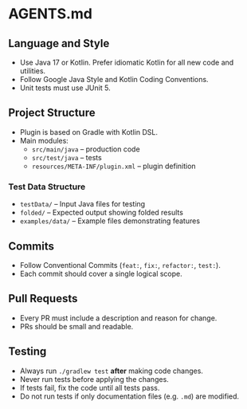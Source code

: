 # AGENTS.md

## Language and Style
- Use Java 17 or Kotlin. Prefer idiomatic Kotlin for all new code and utilities.
- Follow Google Java Style and Kotlin Coding Conventions.
- Unit tests must use JUnit 5.

## Project Structure
- Plugin is based on Gradle with Kotlin DSL.
- Main modules:
  - `src/main/java` – production code
  - `src/test/java` – tests
  - `resources/META-INF/plugin.xml` – plugin definition

### Test Data Structure
- `testData/` – Input Java files for testing
- `folded/` – Expected output showing folded results
- `examples/data/` – Example files demonstrating features

## Commits
- Follow Conventional Commits (`feat:`, `fix:`, `refactor:`, `test:`).
- Each commit should cover a single logical scope.

## Pull Requests
- Every PR must include a description and reason for change.
- PRs should be small and readable.

## Testing
- Always run `./gradlew test` **after** making code changes.
- Never run tests before applying the changes.
- If tests fail, fix the code until all tests pass.
- Do not run tests if only documentation files (e.g. `.md`) are modified.
